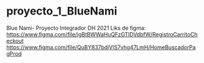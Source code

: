 # proyecto_1_BlueNami
Blue Nami- Proyecto Integrador DH 2021
Liks de figma:
https://www.figma.com/file/igBtBWWaHuQFzGTIDVdbfW/RegistroCarritoCheckout
https://www.figma.com/file/QuBY837bdjVIS7vhg47LmH/HomeBuscadorPagProd
